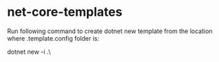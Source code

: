 # net-core-templates

Run following command to create dotnet new template from the location where .template.config folder is:

dotnet new -i .\
